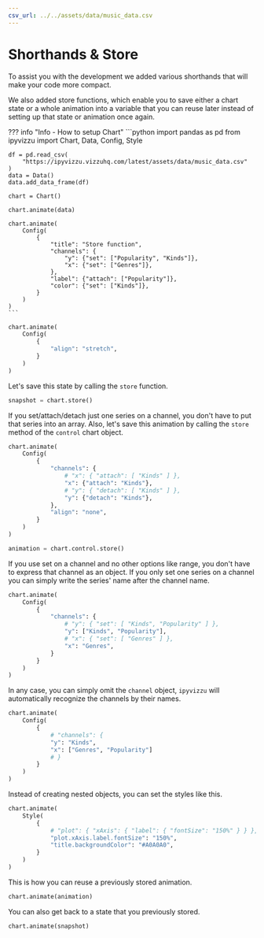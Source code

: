 ```yaml
---
csv_url: ../../assets/data/music_data.csv
---
```


# Shorthands & Store

To assist you with the development we added various shorthands that will make
your code more compact.

We also added store functions, which enable you to save either a chart state or
a whole animation into a variable that you can reuse later instead of setting up
that state or animation once again.

<div id="tutorial_01"></div>

??? info "Info - How to setup Chart"
    ```python
    import pandas as pd
    from ipyvizzu import Chart, Data, Config, Style

    df = pd.read_csv(
        "https://ipyvizzu.vizzuhq.com/latest/assets/data/music_data.csv"
    )
    data = Data()
    data.add_data_frame(df)

    chart = Chart()

    chart.animate(data)

    chart.animate(
        Config(
            {
                "title": "Store function",
                "channels": {
                    "y": {"set": ["Popularity", "Kinds"]},
                    "x": {"set": ["Genres"]},
                },
                "label": {"attach": ["Popularity"]},
                "color": {"set": ["Kinds"]},
            }
        )
    )
    ```

```python
chart.animate(
    Config(
        {
            "align": "stretch",
        }
    )
)
```

Let's save this state by calling the `store` function.

```python
snapshot = chart.store()
```

If you set/attach/detach just one series on a channel, you don't have to put
that series into an array. Also, let's save this animation by calling the
`store` method of the `control` chart object.

<div id="tutorial_02"></div>

```python
chart.animate(
    Config(
        {
            "channels": {
                # "x": { "attach": [ "Kinds" ] },
                "x": {"attach": "Kinds"},
                # "y": { "detach": [ "Kinds" ] },
                "y": {"detach": "Kinds"},
            },
            "align": "none",
        }
    )
)

animation = chart.control.store()
```

If you use set on a channel and no other options like range, you don't have to
express that channel as an object. If you only set one series on a channel you
can simply write the series' name after the channel name.

<div id="tutorial_03"></div>

```python
chart.animate(
    Config(
        {
            "channels": {
                # "y": { "set": [ "Kinds", "Popularity" ] },
                "y": ["Kinds", "Popularity"],
                # "x": { "set": [ "Genres" ] },
                "x": "Genres",
            }
        }
    )
)
```

In any case, you can simply omit the `channel` object, `ipyvizzu` will
automatically recognize the channels by their names.

<div id="tutorial_04"></div>

```python
chart.animate(
    Config(
        {
            # "channels": {
            "y": "Kinds",
            "x": ["Genres", "Popularity"]
            # }
        }
    )
)
```

Instead of creating nested objects, you can set the styles like this.

<div id="tutorial_05"></div>

```python
chart.animate(
    Style(
        {
            # "plot": { "xAxis": { "label": { "fontSize": "150%" } } },
            "plot.xAxis.label.fontSize": "150%",
            "title.backgroundColor": "#A0A0A0",
        }
    )
)
```

This is how you can reuse a previously stored animation.

<div id="tutorial_06"></div>

```python
chart.animate(animation)
```

You can also get back to a state that you previously stored.

<div id="tutorial_07"></div>

```python
chart.animate(snapshot)
```

<script src="../shorthands_store.js"></script>
